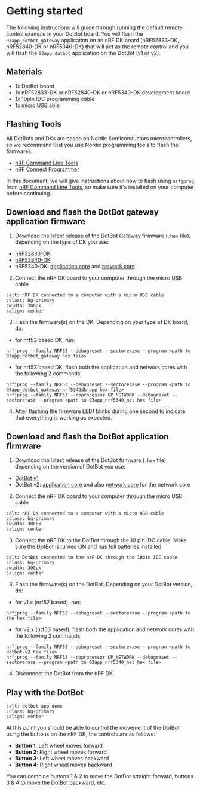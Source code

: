 # Getting started

The following instructions will guide through running the default remote
control example in your DotBot board. You will flash the `03app_dotbot_gateway`
application on an nRF DK board (nRF52833-DK, nRF52840-DK or nRF5340-DK) that will
act as the remote control and you will flash the `03app_dotbot` application on
the DotBot (v1 or v2).

## Materials

- 1x DotBot board
- 1x nRF52833-DK or nRF52840-DK or nRF5340-DK development board
- 1x 10pin IDC programming cable
- 1x micro USB able

## Flashing Tools

All DotBots and DKs are based on Nordic Semiconductors microcontrollers, so
we recommend that you use Nordic programming tools to flash the firmwares:

- [nRF Command Line Tools][nrf-cli-tools]
- [nRF Connect Programmer][nrf-connect-programmer]

In this document, we will give instructions about how to flash using `nrfjprog`
from [nRF Command Line Tools][nrf-cli-tools], so make sure it's installed on your
computer before continuing.

## Download and flash the DotBot gateway application firmware

1. Download the latest release of the DotBot Gateway firmware (`.hex` file),
  depending on the type of DK you use:
  - [nRF52833-DK][dotbot-gateway-hex-nrf52833dk]
  - [nRF52840-DK][dotbot-gateway-hex-nrf52840dk]
  - nRF5340-DK: [application core][dotbot-gateway-hex-nrf5340dk-app] and
    [network core][hex-nrf5340dk-net]

2. Connect the nRF DK board to your computer through the micro USB cable
  ```{image} _static/images/nRF-DK_connected.jpg
  :alt: nRF DK connected to a computer with a micro USB cable
  :class: bg-primary
  :width: 300px
  :align: center
  ```

3. Flash the firmware(s) on the DK. Depending on your type of DK board, do:
  - for nrf52 based DK, run:
  ```
  nrfjprog --family NRF52 --debugreset --sectorerase --program <path to 03app_dotbot_gateway hex file>
  ```
  - for nrf53 based DK, flash both the application and network cores with the following 2 commands:
  ```
  nrfjprog --family NRF53 --debugreset --sectorerase --program <path to 03app_dotbot_gateway-nrf5340dk-app hex file>
  nrfjprog --family NRF53 --coprocessor CP_NETWORK --debugreset --sectorerase --program <path to 03app_nrf5340_net hex file>
  ```

4. After flashing the firmware LED1 blinks during one second to indicate that
  everything is working as expected.

## Download and flash the DotBot application firmware

1. Download the latest release of the DotBot firmware (`.hex` file),
  depending on the version of DotBot you use:
  - [DotBot v1][dotbot-hex-dotbot-v1]
  - DotBot v2: [application core][dotbot-hex-dotbot-v2] and also
    [network core][hex-nrf5340dk-net] for the network core

2. Connect the nRF DK board to your computer through the micro USB cable
  ```{image} _static/images/nRF-DK_connected.jpg
  :alt: nRF DK connected to a computer with a micro USB cable
  :class: bg-primary
  :width: 300px
  :align: center
  ```

3. Connect the nRF DK to the DotBot through the 10 pin IDC cable. Make sure the
  DotBot is turned ON and has full batteries installed
  ```{image} _static/images/dotbot_and_dk_connected.jpg
  :alt: DotBot connected to the nrF-DK through the 10pin IDC cable
  :class: bg-primary
  :width: 300px
  :align: center
  ```

3. Flash the firmware(s) on the DotBot. Depending on your DotBot version, do:
  - for v1.x (nrf52 based), run:
  ```
  nrfjprog --family NRF52 --debugreset --sectorerase --program <path to the hex file>
  ```
  - for v2.x (nrf53 based), flash both the application and network cores with the
  following 2 commands:
  ```
  nrfjprog --family NRF53 --debugreset --sectorerase --program <path to dotbot-v2 hex file>
  nrfjprog --family NRF53 --coprocessor CP_NETWORK --debugreset --sectorerase --program <path to 03app_nrf5340_net hex file>
  ```

4. Disconnect the DotBot from the nRF DK

## Play with the DotBot

```{image} _static/images/03app_dotbot.gif
:alt: dotbot app demo
:class: bg-primary
:align: center
```

At this point you should be able to control the movement of the DotBot using the
buttons on the nRF DK, the controls are as follows:

- **Button 1**: Left wheel moves forward
- **Button 2**: Right wheel moves forward
- **Button 3**: Left wheel moves backward
- **Button 4**: Right wheel moves backward

You can combine buttons 1 & 2 to move the DotBot straight forward, buttons 3 &
4 to move the DotBot backward, etc.


[nrf-cli-tools]: https://infocenter.nordicsemi.com/topic/ug_nrf_cltools/UG/cltools/nrf_command_line_tools_lpage.html
[nrf-connect-programmer]: https://infocenter.nordicsemi.com/topic/ug_nc_programmer/UG/nrf_connect_programmer/ncp_introduction.html

[dotbot-gateway-hex-nrf52833dk]: https://github.com/DotBots/DotBot-firmware/releases/latest/download/03app_dotbot_gateway-nrf52833dk.hex
[dotbot-gateway-hex-nrf52840dk]: https://github.com/DotBots/DotBot-firmware/releases/latest/download/03app_dotbot_gateway-nrf52840dk.hex
[dotbot-gateway-hex-nrf5340dk-app]: https://github.com/DotBots/DotBot-firmware/releases/latest/download/03app_dotbot_gateway-nrf5340dk-app.hex

[dotbot-hex-dotbot-v1]: https://github.com/DotBots/DotBot-firmware/releases/latest/download/03app_dotbot-dotbot-v1.hex
[dotbot-hex-dotbot-v2]: https://github.com/DotBots/DotBot-firmware/releases/latest/download/03app_dotbot-dotbot-v2.hex

[hex-nrf5340dk-net]: https://github.com/DotBots/DotBot-firmware/releases/latest/download/03app_nrf5340_net-nrf5340dk-net.hex
